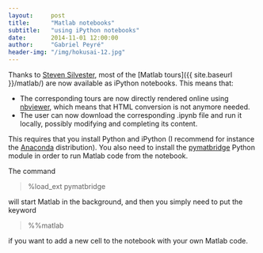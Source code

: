 ```yaml
---
layout:     post
title:      "Matlab notebooks"
subtitle:   "using iPython notebooks"
date:       2014-11-01 12:00:00
author:     "Gabriel Peyré"
header-img: "/img/hokusai-12.jpg"
---
```


Thanks to [Steven Silvester](https://github.com/blink1073), most of the [Matlab tours]({{ site.baseurl }}/matlab/) are now available as iPython notebooks. This means that:

* The corresponding tours are now directly rendered online using [nbviewer](http://nbviewer.ipython.org/), which means that HTML conversion is not anymore needed.
* The user can now download the corresponding .ipynb file and run it locally, possibly modifying and completing its content.

This requires that you install Python and iPython (I recommend for instance the [Anaconda](http://continuum.io/downloads) distribution). You also need to install the [pymatbridge](https://pypi.python.org/pypi/pymatbridge) Python module in order to run Matlab code from the notebook.

The command 

> %load_ext pymatbridge

will start Matlab in the background, and then you simply need to put the keyword 

> %%matlab

if you want to add a new cell to the notebook with your own Matlab code.   